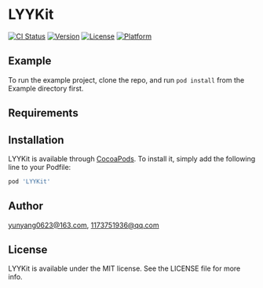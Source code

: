 # LYYKit

[![CI Status](https://img.shields.io/travis/yunyang0623@163.com/LYYKit.svg?style=flat)](https://travis-ci.org/yunyang0623@163.com/LYYKit)
[![Version](https://img.shields.io/cocoapods/v/LYYKit.svg?style=flat)](https://cocoapods.org/pods/LYYKit)
[![License](https://img.shields.io/cocoapods/l/LYYKit.svg?style=flat)](https://cocoapods.org/pods/LYYKit)
[![Platform](https://img.shields.io/cocoapods/p/LYYKit.svg?style=flat)](https://cocoapods.org/pods/LYYKit)

## Example

To run the example project, clone the repo, and run `pod install` from the Example directory first.

## Requirements

## Installation

LYYKit is available through [CocoaPods](https://cocoapods.org). To install
it, simply add the following line to your Podfile:

```ruby
pod 'LYYKit'
```

## Author

yunyang0623@163.com, 1173751936@qq.com

## License

LYYKit is available under the MIT license. See the LICENSE file for more info.
